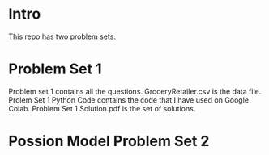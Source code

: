 # Intro 
This repo has two problem sets. 

# Problem Set 1
Problem set 1 contains all the questions.
GroceryRetailer.csv is the data file.
Prolem Set 1 Python Code contains the code that I have used on Google Colab.
Problem Set 1 Solution.pdf is the set of solutions.

# Possion Model Problem Set 2
